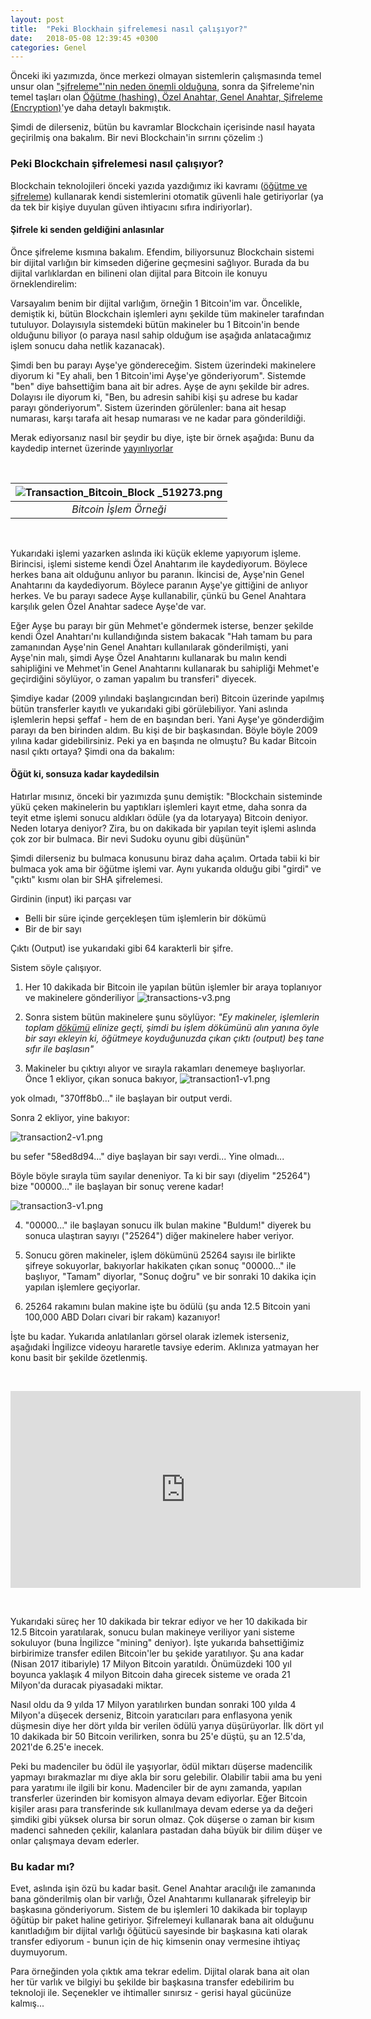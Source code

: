```yaml
---
layout: post
title:  "Peki Blockhain şifrelemesi nasıl çalışıyor?"
date:   2018-05-08 12:39:45 +0300
categories: Genel
---
```


Önceki iki yazımızda, önce merkezi olmayan sistemlerin çalışmasında temel unsur olan ["şifreleme"'nin neden önemli olduğuna](http://ademimerkezi.com/genel/2018/04/25/sifreleme-ne-demek-neden-onemli.html), sonra da Şifreleme'nin temel taşları olan [Öğütme (hashing), Özel Anahtar, Genel Anahtar, Şifreleme (Encryption)](http://ademimerkezi.com/genel/2018/04/26/sifreleme-mi-cok-karisik-degil-mi.html)'ye daha detaylı bakmıştık. 

Şimdi de dilerseniz, bütün bu kavramlar Blockchain içerisinde nasıl hayata geçirilmiş ona bakalım. Bir nevi Blockchain'in sırrını çözelim :) 


### Peki Blockchain şifrelemesi nasıl çalışıyor?

Blockchain teknolojileri önceki yazıda yazdığımız iki kavramı ([öğütme ve şifreleme](http://ademimerkezi.com/genel/2018/04/26/sifreleme-mi-cok-karisik-degil-mi.html)) kullanarak kendi sistemlerini otomatik güvenli hale getiriyorlar (ya da tek bir kişiye duyulan güven ihtiyacını sıfıra indiriyorlar). 

#### Şifrele ki senden geldiğini anlasınlar

Önce şifreleme kısmına bakalım. Efendim, biliyorsunuz Blockchain sistemi bir dijital varlığın bir kimseden diğerine geçmesini sağlıyor. Burada da bu dijital varlıklardan en bilineni olan dijital para Bitcoin ile konuyu örneklendirelim: 

Varsayalım benim bir dijital varlığım, örneğin 1 Bitcoin'im var. Öncelikle, demiştik ki, bütün Blockchain işlemleri aynı şekilde tüm makineler tarafından tutuluyor. Dolayısıyla sistemdeki bütün makineler bu 1 Bitcoin'in bende olduğunu biliyor (o paraya nasıl sahip olduğum ise aşağıda anlatacağımız işlem sonucu daha netlik kazanacak). 

Şimdi ben bu parayı Ayşe'ye göndereceğim. Sistem üzerindeki makinelere diyorum ki "Ey ahali, ben 1 Bitcoin'imi Ayşe'ye gönderiyorum". Sistemde "ben" diye bahsettiğim bana ait bir adres. Ayşe de aynı şekilde bir adres. Dolayısı ile diyorum ki, "Ben, bu adresin sahibi kişi şu adrese bu kadar parayı gönderiyorum". Sistem üzerinden görülenler: bana ait hesap numarası, karşı tarafa ait hesap numarası ve ne kadar para gönderildiği. 

Merak ediyorsanız nasıl bir şeydir bu diye, işte bir örnek aşağıda: Bunu da kaydedip internet üzerinde [yayınlıyorlar](https://blockchain.info/block/0000000000000000001c2fa26ad4d4850fe94e688cfccf812c4fbe6d245761eb)


&nbsp;

| ![Transaction_Bitcoin_Block _519273.png](/assets/Transaction_Bitcoin_Block_519273.png) | 
|:--:| 
| *Bitcoin İşlem Örneği* |

&nbsp;

Yukarıdaki işlemi yazarken aslında iki küçük ekleme yapıyorum işleme. Birincisi, işlemi sisteme kendi Özel Anahtarım ile kaydediyorum. Böylece herkes bana ait olduğunu anlıyor bu paranın. İkincisi de, Ayşe'nin Genel Anahtarını da kaydediyorum. Böylece paranın Ayşe'ye gittiğini de anlıyor herkes. Ve bu parayı sadece Ayşe kullanabilir, çünkü bu Genel Anahtara karşılık gelen Özel Anahtar sadece Ayşe'de var. 

Eğer Ayşe bu parayı bir gün Mehmet'e göndermek isterse, benzer şekilde kendi Özel Anahtarı'nı kullandığında sistem bakacak "Hah tamam bu para zamanından Ayşe'nin Genel Anahtarı kullanılarak gönderilmişti, yani Ayşe'nin malı, şimdi Ayşe Özel Anahtarını kullanarak bu malın kendi sahipliğini ve Mehmet'in Genel Anahtarını kullanarak bu sahipliği Mehmet'e geçirdiğini söylüyor, o zaman yapalım bu transferi" diyecek. 

Şimdiye kadar (2009 yılındaki başlangıcından beri) Bitcoin üzerinde yapılmış bütün transferler kayıtlı ve yukarıdaki gibi görülebiliyor. Yani aslında işlemlerin hepsi şeffaf - hem de en başından beri. Yani Ayşe'ye gönderdiğim parayı da ben birinden aldım. Bu kişi de bir başkasından. Böyle böyle 2009 yılına kadar gidebilirsiniz. Peki ya en başında ne olmuştu? Bu kadar Bitcoin nasıl çıktı ortaya? Şimdi ona da bakalım: 

#### Öğüt ki, sonsuza kadar kaydedilsin

Hatırlar mısınız, önceki bir yazımızda şunu demiştik: "Blockchain sisteminde yükü çeken makinelerin bu yaptıkları işlemleri kayıt etme, daha sonra da teyit etme işlemi sonucu aldıkları ödüle (ya da lotaryaya) Bitcoin deniyor. Neden lotarya deniyor? Zira, bu on dakikada bir yapılan teyit işlemi aslında çok zor bir bulmaca. Bir nevi Sudoku oyunu gibi düşünün"

Şimdi dilerseniz bu bulmaca konusunu biraz daha açalım. Ortada tabii ki bir bulmaca yok ama bir öğütme işlemi var. Aynı yukarıda olduğu gibi "girdi" ve "çıktı" kısmı olan bir SHA şifrelemesi. 

Girdinin (input) iki parçası var 
- Belli bir süre içinde gerçekleşen tüm işlemlerin bir dökümü 
- Bir de bir sayı

Çıktı (Output) ise yukarıdaki gibi 64 karakterli bir şifre. 

Sistem söyle çalışıyor. 
1. Her 10 dakikada bir Bitcoin ile yapılan bütün işlemler bir araya toplanıyor ve makinelere gönderiliyor
![transactions-v3.png](/assets/transactions-v3.png)

2. Sonra sistem bütün makinelere şunu söylüyor: *"Ey makineler, işlemlerin toplam [dökümü](https://blockchain.info/block/0000000000000000001c2fa26ad4d4850fe94e688cfccf812c4fbe6d245761eb) elinize geçti, şimdi bu işlem dökümünü alın yanına öyle bir sayı ekleyin ki, öğütmeye koyduğunuzda çıkan çıktı (output) beş tane sıfır ile başlasın"*

3. Makineler bu çıktıyı alıyor ve sırayla rakamları denemeye başlıyorlar. Önce 1 ekliyor, çıkan sonuca bakıyor, 
![transaction1-v1.png](/assets/transaction1-v1.png)

yok olmadı, "370ff8b0..." ile başlayan bir output verdi. 

Sonra 2 ekliyor, yine bakıyor:


![transaction2-v1.png](/assets/transaction2-v1.png)


bu sefer "58ed8d94..." diye başlayan bir sayı verdi... Yine olmadı... 

Böyle böyle sırayla tüm sayılar deneniyor. Ta ki bir sayı (diyelim "25264") bize "00000..." ile başlayan bir sonuç verene kadar!

![transaction3-v1.png](/assets/transaction3-v1.png)


4. "00000..." ile başlayan sonucu ilk bulan makine "Buldum!" diyerek bu sonuca ulaştıran sayıyı ("25264") diğer makinelere haber veriyor. 

5. Sonucu gören makineler, işlem dökümünü 25264 sayısı ile birlikte şifreye sokuyorlar, bakıyorlar hakikaten çıkan sonuç "00000..." ile başlıyor, "Tamam" diyorlar, "Sonuç doğru" ve bir sonraki 10 dakika için yapılan işlemlere geçiyorlar. 
6. 25264 rakamını bulan makine işte bu ödülü (şu anda 12.5 Bitcoin yani 100,000 ABD Doları civari bir rakam) kazanıyor!

İşte bu kadar. Yukarıda anlatılanları görsel olarak izlemek isterseniz, aşağıdaki İngilizce videoyu hararetle tavsiye ederim. Aklınıza yatmayan her konu basit bir şekilde özetlenmiş. 


&nbsp;

<iframe width="560" height="315" src="https://www.youtube.com/embed/_160oMzblY8" frameborder="0" allow="autoplay; encrypted-media" allowfullscreen></iframe>

&nbsp;

Yukarıdaki süreç her 10 dakikada bir tekrar ediyor ve her 10 dakikada bir 12.5 Bitcoin yaratılarak, sonucu bulan makineye veriliyor yani sisteme sokuluyor (buna İngilizce "mining" deniyor). İşte yukarıda bahsettiğimiz birbirimize transfer edilen Bitcoin'ler bu şekide yaratılıyor. Şu ana kadar (Nisan 2017 itibariyle) 17 Milyon Bitcoin yaratıldı. Önümüzdeki 100 yıl boyunca yaklaşık 4 milyon Bitcoin daha girecek sisteme ve orada 21 Milyon'da duracak piyasadaki miktar. 

Nasıl oldu da 9 yılda 17 Milyon yaratılırken bundan sonraki 100 yılda 4 Milyon'a düşecek derseniz, Bitcoin yaratıcıları para enflasyona yenik düşmesin diye her dört yılda bir verilen ödülü yarıya düşürüyorlar. İlk dört yıl 10 dakikada bir 50 Bitcoin verilirken, sonra bu 25'e düştü, şu an 12.5'da, 2021'de 6.25'e inecek. 

Peki bu madenciler bu ödül ile yaşıyorlar, ödül miktarı düşerse madencilik yapmayı bırakmazlar mı diye akla bir soru gelebilir. Olabilir tabii ama bu yeni para yaratımı ile ilgili bir konu. Madenciler bir de aynı zamanda, yapılan transferler üzerinden bir komisyon almaya devam ediyorlar. Eğer Bitcoin kişiler arası para transferinde sık kullanılmaya devam ederse ya da değeri şimdiki gibi yüksek olursa bir sorun olmaz. Çok düşerse o zaman bir kısım madenci sahneden çekilir, kalanlara pastadan daha büyük bir dilim düşer ve onlar çalışmaya devam ederler. 

### Bu kadar mı?

Evet, aslında işin özü bu kadar basit. Genel Anahtar aracılığı ile zamanında bana gönderilmiş olan bir varlığı, Özel Anahtarımı kullanarak şifreleyip bir başkasına gönderiyorum. Sistem de bu işlemleri 10 dakikada bir toplayıp öğütüp bir paket haline getiriyor. Şifrelemeyi kullanarak bana ait olduğunu kanıtladığım bir dijital varlığı öğütücü sayesinde bir başkasına kati olarak transfer ediyorum - bunun için de hiç kimsenin onay vermesine ihtiyaç duymuyorum. 

Para örneğinden yola çıktık ama tekrar edelim. Dijital olarak bana ait olan her tür varlık ve bilgiyi bu şekilde bir başkasına transfer edebilirim bu teknoloji ile. Seçenekler ve ihtimaller sınırsız - gerisi hayal gücünüze kalmış...  

